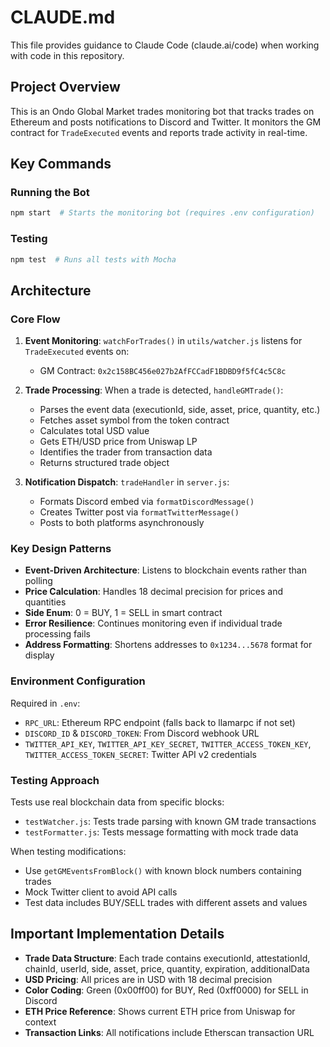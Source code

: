 # CLAUDE.md

This file provides guidance to Claude Code (claude.ai/code) when working with code in this repository.

## Project Overview

This is an Ondo Global Market trades monitoring bot that tracks trades on Ethereum and posts notifications to Discord and Twitter. It monitors the GM contract for `TradeExecuted` events and reports trade activity in real-time.

## Key Commands

### Running the Bot
```bash
npm start  # Starts the monitoring bot (requires .env configuration)
```

### Testing
```bash
npm test  # Runs all tests with Mocha
```

## Architecture

### Core Flow
1. **Event Monitoring**: `watchForTrades()` in `utils/watcher.js` listens for `TradeExecuted` events on:
   - GM Contract: `0x2c158BC456e027b2AfFCCadF1BDBD9f5fC4c5C8c`

2. **Trade Processing**: When a trade is detected, `handleGMTrade()`:
   - Parses the event data (executionId, side, asset, price, quantity, etc.)
   - Fetches asset symbol from the token contract
   - Calculates total USD value
   - Gets ETH/USD price from Uniswap LP
   - Identifies the trader from transaction data
   - Returns structured trade object

3. **Notification Dispatch**: `tradeHandler` in `server.js`:
   - Formats Discord embed via `formatDiscordMessage()`
   - Creates Twitter post via `formatTwitterMessage()`
   - Posts to both platforms asynchronously

### Key Design Patterns

- **Event-Driven Architecture**: Listens to blockchain events rather than polling
- **Price Calculation**: Handles 18 decimal precision for prices and quantities
- **Side Enum**: 0 = BUY, 1 = SELL in smart contract
- **Error Resilience**: Continues monitoring even if individual trade processing fails
- **Address Formatting**: Shortens addresses to `0x1234...5678` format for display

### Environment Configuration

Required in `.env`:
- `RPC_URL`: Ethereum RPC endpoint (falls back to llamarpc if not set)
- `DISCORD_ID` & `DISCORD_TOKEN`: From Discord webhook URL
- `TWITTER_API_KEY`, `TWITTER_API_KEY_SECRET`, `TWITTER_ACCESS_TOKEN_KEY`, `TWITTER_ACCESS_TOKEN_SECRET`: Twitter API v2 credentials

### Testing Approach

Tests use real blockchain data from specific blocks:
- `testWatcher.js`: Tests trade parsing with known GM trade transactions
- `testFormatter.js`: Tests message formatting with mock trade data

When testing modifications:
- Use `getGMEventsFromBlock()` with known block numbers containing trades
- Mock Twitter client to avoid API calls
- Test data includes BUY/SELL trades with different assets and values

## Important Implementation Details

- **Trade Data Structure**: Each trade contains executionId, attestationId, chainId, userId, side, asset, price, quantity, expiration, additionalData
- **USD Pricing**: All prices are in USD with 18 decimal precision
- **Color Coding**: Green (0x00ff00) for BUY, Red (0xff0000) for SELL in Discord
- **ETH Price Reference**: Shows current ETH price from Uniswap for context
- **Transaction Links**: All notifications include Etherscan transaction URL